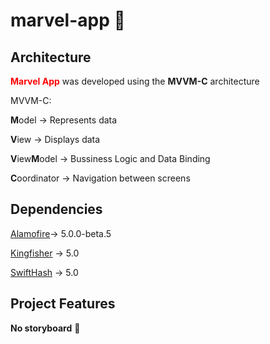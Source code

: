 # marvel-app :iphone:

## Architecture

<span style="color:red"> **Marvel App** </span> was developed using the **MVVM-C** architecture

MVVM-C:

**M**odel -> Represents data<p>
**V**iew -> Displays data<p>
**V**iew**M**odel -> Bussiness Logic and Data Binding<p>
**C**oordinator -> Navigation between screens<p>


## Dependencies

[Alamofire](https://github.com/Alamofire/Alamofire)->  5.0.0-beta.5 <p>
[Kingfisher](https://github.com/onevcat/Kingfisher) -> 5.0 <p>
[SwiftHash](https://github.com/onmyway133/SwiftHash) -> 5.0 <p>

## Project Features

**No storyboard** :raised_hands:
